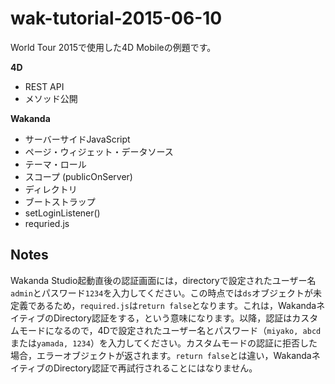 # wak-tutorial-2015-06-10
World Tour 2015で使用した4D Mobileの例題です。

**4D**

* REST API
* メソッド公開

**Wakanda**

* サーバーサイドJavaScript
* ページ・ウィジェット・データソース
* テーマ・ロール
* スコープ (publicOnServer)
* ディレクトリ
* ブートストラップ
* setLoginListener()
* requried.js

Notes
---
Wakanda Studio起動直後の認証画面には，directoryで設定されたユーザー名```admin```とパスワード```1234```を入力してください。この時点では```ds```オブジェクトが未定義であるため，```required.js```は```return false```となります。これは，WakandaネイティブのDirectory認証をする，という意味になります。以降，認証はカスタムモードになるので，4Dで設定されたユーザー名とパスワード（```miyako, abcd```または```yamada, 1234```）を入力してください。カスタムモードの認証に拒否した場合，エラーオブジェクトが返されます。```return false```とは違い，WakandaネイティブのDirectory認証で再試行されることにはなりません。

